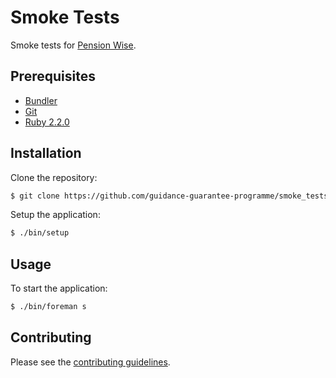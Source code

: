 # Smoke Tests

Smoke tests for [Pension Wise].


## Prerequisites

* [Bundler]
* [Git]
* [Ruby 2.2.0][Ruby]


## Installation

Clone the repository:

```sh
$ git clone https://github.com/guidance-guarantee-programme/smoke_tests.git
```

Setup the application:

```sh
$ ./bin/setup
```

## Usage

To start the application:

```sh
$ ./bin/foreman s
```

## Contributing

Please see the [contributing guidelines](/CONTRIBUTING.md).

[bundler]: http://bundler.io
[git]: http://git-scm.com
[pension wise]: https://www.gov.uk/pensionwise
[ruby]: http://www.ruby-lang.org/en
